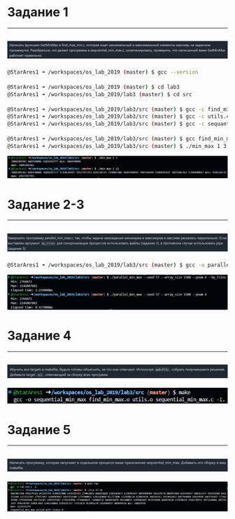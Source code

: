 # Задание 1  

---
![alt text](image.png)  
---  

```bash
@StarAres1 ➜ /workspaces/os_lab_2019 (master) $ gcc --version

@StarAres1 ➜ /workspaces/os_lab_2019 (master) $ cd lab3
@StarAres1 ➜ /workspaces/os_lab_2019/lab3 (master) $ cd src

@StarAres1 ➜ /workspaces/os_lab_2019/lab3/src (master) $ gcc -c find_min_max.c
@StarAres1 ➜ /workspaces/os_lab_2019/lab3/src (master) $ gcc -c utils.c
@StarAres1 ➜ /workspaces/os_lab_2019/lab3/src (master) $ gcc -c sequantial_min_max.c

@StarAres1 ➜ /workspaces/os_lab_2019/lab3/src (master) $ gcc find_min_max.o utils.c sequential_min_max.o -o min_max
@StarAres1 ➜ /workspaces/os_lab_2019/lab3/src (master) $ ./min_max 1 3
```
![alt text](image-1.png)
# Задание 2-3   

---
![alt text](image-2.png)
---

```bash
@StarAres1 ➜ /workspaces/os_lab_2019/lab3/src (master) $ gcc -o parallel_min_max parallel_min_max.c find_min_max.c utils.c -lm
```  
![alt text](image-3.png)

# Задание 4

---
![alt text](image-5.png)
---

![alt text](image-4.png)

# Задание 5

---
![alt text](image-6.png)
---

![alt text](image-7.png)